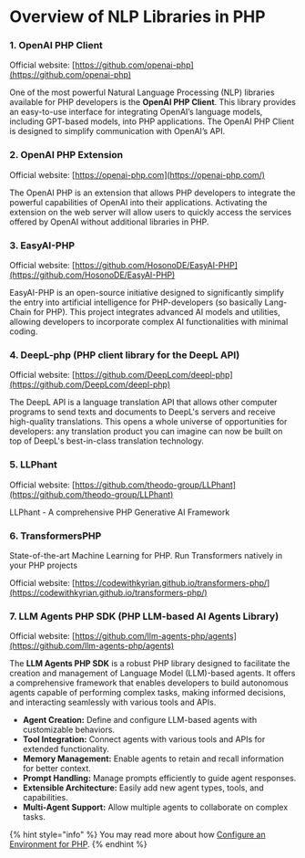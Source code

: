# Overview of NLP Libraries in PHP

### 1. OpenAI PHP Client

Official website: [https://github.com/openai-php](https://github.com/openai-php)

One of the most powerful Natural Language Processing (NLP) libraries available for PHP developers is the **OpenAI PHP Client**. This library provides an easy-to-use interface for integrating OpenAI’s language models, including GPT-based models, into PHP applications. The OpenAI PHP Client is designed to simplify communication with OpenAI’s API.&#x20;

### 2. OpenAI PHP Extension

Official website: [https://openai-php.com](https://openai-php.com/)

The OpenAI PHP is an extension that allows PHP developers to integrate the powerful capabilities of OpenAI into their applications. Activating the extension on the web server will allow users to quickly access the services offered by OpenAI without additional libraries in PHP.

### 3. EasyAI-PHP

Official website: [https://github.com/HosonoDE/EasyAI-PHP](https://github.com/HosonoDE/EasyAI-PHP)

EasyAI-PHP is an open-source initiative designed to significantly simplify the entry into artificial intelligence for PHP-developers (so basically Lang-Chain for PHP). This project integrates advanced AI models and utilities, allowing developers to incorporate complex AI functionalities with minimal coding.

### 4. DeepL-php (PHP client library for the DeepL API)

Official website: [https://github.com/DeepLcom/deepl-php](https://github.com/DeepLcom/deepl-php)

The DeepL API is a language translation API that allows other computer programs to send texts and documents to DeepL's servers and receive high-quality translations. This opens a whole universe of opportunities for developers: any translation product you can imagine can now be built on top of DeepL's best-in-class translation technology.

### 5. LLPhant

Official website: [https://github.com/theodo-group/LLPhant](https://github.com/theodo-group/LLPhant)

LLPhant - A comprehensive PHP Generative AI Framework

### 6. TransformersPHP

State-of-the-art Machine Learning for PHP. Run Transformers natively in your PHP projects

Official website:  [https://codewithkyrian.github.io/transformers-php/](https://codewithkyrian.github.io/transformers-php/)

### 7. LLM Agents PHP SDK **(PHP LLM-based AI Agents Library)**

Official website: [https://github.com/llm-agents-php/agents](https://github.com/llm-agents-php/agents)

The **LLM Agents PHP SDK** is a robust PHP library designed to facilitate the creation and management of Language Model (LLM)-based agents. It offers a comprehensive framework that enables developers to build autonomous agents capable of performing complex tasks, making informed decisions, and interacting seamlessly with various tools and APIs.

* **Agent Creation:** Define and configure LLM-based agents with customizable behaviors.
* **Tool Integration:** Connect agents with various tools and APIs for extended functionality.
* **Memory Management:** Enable agents to retain and recall information for better context.
* **Prompt Handling:** Manage prompts efficiently to guide agent responses.
* **Extensible Architecture:** Easily add new agent types, tools, and capabilities.
* **Multi-Agent Support:** Allow multiple agents to collaborate on complex tasks.

{% hint style="info" %}
You may read more about how [Configure an Environment for PHP](../../machine-learning/ml-capabilities-in-php/configuring-an-environment-for-php/).
{% endhint %}
